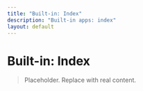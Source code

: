 ```yaml
---
title: "Built-in: Index"
description: "Built-in apps: index"
layout: default
---
```

# Built-in: Index

> Placeholder. Replace with real content.
